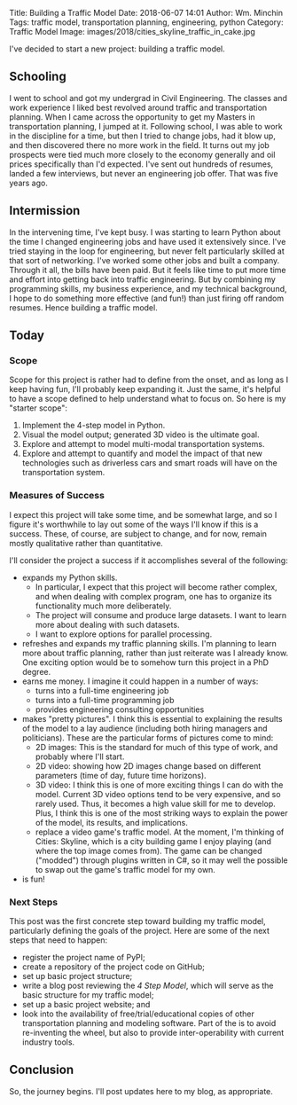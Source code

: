 Title: Building a Traffic Model
Date: 2018-06-07 14:01
Author: Wm. Minchin
Tags: traffic model, transportation planning, engineering, python
Category: Traffic Model
Image: images/2018/cities_skyline_traffic_in_cake.jpg

I've decided to start a new project: building a traffic model.

## Schooling

I went to school and got my undergrad in Civil Engineering. The classes and
work experience I liked best revolved around traffic and transportation
planning. When I came across the opportunity to get my Masters in
transportation planning, I jumped at it. Following school, I was able to work
in the discipline for a time, but then I tried to change jobs, had it blow up,
and then discovered there no more work in the field. It turns out my job
prospects were tied much more closely to the economy generally and oil prices
specifically than I'd expected. I've sent out hundreds of resumes, landed a few
interviews, but never an engineering job offer. That was five years ago.

## Intermission

In the intervening time, I've kept busy. I was starting to learn Python about
the time I changed engineering jobs and have used it extensively since. I've
tried staying in the loop for engineering, but never felt particularly skilled
at that sort of networking. I've worked some other jobs and built a company.
Through it all, the bills have been paid. But it feels like time to put more
time and effort into getting back into traffic engineering. But by combining my
programming skills, my business experience, and my technical background, I hope
to do something more effective (and fun!) than just firing off random resumes.
Hence building a traffic model.

## Today

### Scope

Scope for this project is rather had to define from the onset, and as long as I
keep having fun, I'll probably keep expanding it. Just the same, it's helpful
to have a scope defined to help understand what to focus on. So here is my
"starter scope":

1. Implement the 4-step model in Python.
2. Visual the model output; generated 3D video is the ultimate goal.
3. Explore and attempt to model multi-modal transportation systems.
4. Explore and attempt to quantify and model the impact of that new
   technologies such as driverless cars and smart roads will have on the
   transportation system.


### Measures of Success

I expect this project will take some time, and be somewhat large, and so I
figure it's worthwhile to lay out some of the ways I'll know if this is a
success. These, of course, are subject to change, and for now, remain mostly
qualitative rather than quantitative.

I'll consider the project a success if it accomplishes several of the
following:

- expands my Python skills.
    - In particular, I expect that this project will become rather complex, and
      when dealing with complex program, one has to organize its functionality
      much more deliberately.
    - The project will consume and produce large datasets. I want to learn more
      about dealing with such datasets.
    - I want to explore options for parallel processing.
- refreshes and expands my traffic planning skills. I'm planning to learn more
  about traffic planning, rather than just reiterate was I already know. One
  exciting option would be to somehow turn this project in a PhD degree.
- earns me money. I imagine it could happen in a number of ways:
    - turns into a full-time engineering job
    - turns into a full-time programming job
    - provides engineering consulting opportunities
- makes "pretty pictures". I think this is essential to explaining the results
  of the model to a lay audience (including both hiring managers and
  politicians). These are the particular forms of pictures come to mind:
    - 2D images: This is the standard for much of this type of work, and
        probably where I'll start.
    - 2D video: showing how 2D images change based on different parameters
        (time of day, future time horizons).
    - 3D video: I think this is one of more exciting things I can do with the
        model. Current 3D video options tend to be very expensive, and so
        rarely used. Thus, it becomes a high value skill for me to develop.
        Plus, I think this is one of the most striking ways to explain the
        power of the model, its results, and implications.
    - replace a video game's traffic model. At the moment, I'm thinking of
        Cities: Skyline, which is a city building game I enjoy playing (and
        where the top image comes from). The game can be changed ("modded")
        through plugins written in C#, so it may well the possible to swap out
        the game's traffic model for my own.
- is fun!


### Next Steps

This post was the first concrete step toward building my traffic model,
particularly defining the goals of the project. Here are some of the next steps
that need to happen:

- register the project name of PyPI;
- create a repository of the project code on GitHub;
- set up basic project structure;
- write a blog post reviewing the *4 Step Model*, which will serve as the basic
  structure for my traffic model;
- set up a basic project website; and
- look into the availability of free/trial/educational copies of other
  transportation planning and modeling software. Part of the is to avoid
  re-inventing the wheel, but also to provide inter-operability with current
  industry tools.


## Conclusion

So, the journey begins. I'll post updates here to my blog, as appropriate.




